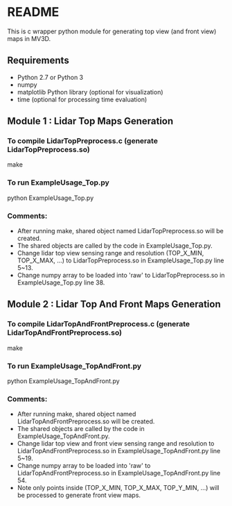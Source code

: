 # README

This is c wrapper python module for generating top view (and front view) maps in MV3D.

## Requirements
- Python 2.7 or Python 3
- numpy
- matplotlib Python library (optional for visualization)
- time (optional for processing time evaluation)

## Module 1 : Lidar Top Maps Generation

### To compile LidarTopPreprocess.c  (generate LidarTopPreprocess.so)
make

### To run ExampleUsage_Top.py
python ExampleUsage_Top.py

### Comments:
- After running make, shared object named LidarTopPreprocess.so will be created.
- The shared objects are called by the code in ExampleUsage_Top.py.
- Change lidar top view sensing range and resolution (TOP_X_MIN, TOP_X_MAX, ...) to LidarTopPreprocess.so in ExampleUsage_Top.py line 5~13.
- Change numpy array to be loaded into 'raw' to LidarTopPreprocess.so in ExampleUsage_Top.py line 38.

## Module 2 : Lidar Top And Front Maps Generation

### To compile LidarTopAndFrontPreprocess.c  (generate LidarTopAndFrontPreprocess.so)
make

### To run ExampleUsage_TopAndFront.py
python ExampleUsage_TopAndFront.py

### Comments:
- After running make, shared object named LidarTopAndFrontPreprocess.so will be created.
- The shared objects are called by the code in ExampleUsage_TopAndFront.py.
- Change lidar top view and front view sensing range and resolution to LidarTopAndFrontPreprocess.so in ExampleUsage_TopAndFront.py line 5~19.
- Change numpy array to be loaded into 'raw' to LidarTopAndFrontPreprocess.so in ExampleUsage_TopAndFront.py line 54.
- Note only points inside (TOP_X_MIN, TOP_X_MAX, TOP_Y_MIN, ...) will be processed to generate front view maps. 


